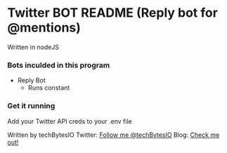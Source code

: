 # Twitter BOT README (Reply bot for @mentions)

Written in nodeJS

### Bots inculded in this program

* Reply Bot
	+ Runs constant

### Get it running
Add your Twitter API creds to your .env file

Written by techBytesIO
Twitter: [Follow me @techBytesIO](https://www.twitter.com/techbytesIO)
Blog: [Check me out!](https://techbytes.io)

